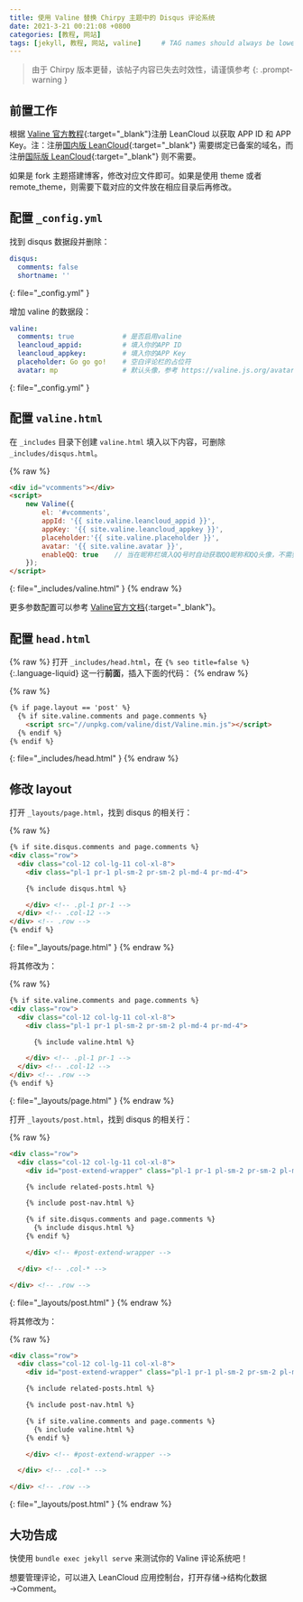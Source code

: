 ```yaml
---
title: 使用 Valine 替换 Chirpy 主题中的 Disqus 评论系统
date: 2021-3-21 00:21:08 +0800
categories: [教程, 网站]
tags: [jekyll, 教程, 网站, valine]     # TAG names should always be lowercase
---
```


> 由于 Chirpy 版本更替，该帖子内容已失去时效性，请谨慎参考
{: .prompt-warning }

## 前置工作

根据 [Valine 官方教程](https://valine.js.org/quickstart.html){:target="_blank"}注册 LeanCloud 以获取 APP ID 和 APP Key。注：注册[国内版 LeanCloud](https://leancloud.cn/){:target="_blank"} 需要绑定已备案的域名，而注册[国际版 LeanCloud](https://leancloud.app/){:target="_blank"} 则不需要。

如果是 fork 主题搭建博客，修改对应文件即可。如果是使用 theme 或者 remote_theme，则需要下载对应的文件放在相应目录后再修改。

## 配置 `_config.yml`

找到 disqus 数据段并删除：

```yml
disqus:
  comments: false
  shortname: ''
```
{: file="_config.yml" }

增加 valine 的数据段：

```yml
valine:
  comments: true            # 是否启用valine 
  leancloud_appid:          # 填入你的APP ID 
  leancloud_appkey:         # 填入你的APP Key 
  placeholder: Go go go!    # 空白评论栏的占位符 
  avatar: mp                # 默认头像，参考 https://valine.js.org/avatar.html 
```
{: file="_config.yml" }

## 配置 `valine.html`

在 `_includes` 目录下创建 `valine.html` 填入以下内容，可删除 `_includes/disqus.html`。

{% raw %}
```html
<div id="vcomments"></div>
<script>
    new Valine({
        el: '#vcomments',
        appId: '{{ site.valine.leancloud_appid }}',
        appKey: '{{ site.valine.leancloud_appkey }}',
        placeholder:'{{ site.valine.placeholder }}',
        avatar: '{{ site.valine.avatar }}',
        enableQQ: true    // 当在昵称栏填入QQ号时自动获取QQ昵称和QQ头像，不需要该功能请删除。
    });
</script>
```
{: file="_includes/valine.html" }
{% endraw %}

更多参数配置可以参考 [Valine官方文档](https://valine.js.org/configuration.html){:target="_blank"}。

## 配置 `head.html`

{% raw %}
打开 `_includes/head.html`，在 `{% seo title=false %}`{:.language-liquid} 这一行**前面**，插入下面的代码：
{% endraw %}

{% raw %}
```html
{% if page.layout == 'post' %}
  {% if site.valine.comments and page.comments %}
    <script src="//unpkg.com/valine/dist/Valine.min.js"></script>
  {% endif %}
{% endif %}
```
{: file="_includes/head.html" }
{% endraw %}

## 修改 layout

打开 `_layouts/page.html`，找到 disqus 的相关行：

{% raw %}
```html
{% if site.disqus.comments and page.comments %}
<div class="row">
  <div class="col-12 col-lg-11 col-xl-8">
    <div class="pl-1 pr-1 pl-sm-2 pr-sm-2 pl-md-4 pr-md-4">

    {% include disqus.html %}

    </div> <!-- .pl-1 pr-1 -->
  </div> <!-- .col-12 -->
</div> <!-- .row -->
{% endif %}
```
{: file="_layouts/page.html" }
{% endraw %}

将其修改为：

{% raw %}
```html
{% if site.valine.comments and page.comments %}
<div class="row">
  <div class="col-12 col-lg-11 col-xl-8">
    <div class="pl-1 pr-1 pl-sm-2 pr-sm-2 pl-md-4 pr-md-4">

      {% include valine.html %}

    </div> <!-- .pl-1 pr-1 -->
  </div> <!-- .col-12 -->
</div> <!-- .row -->
{% endif %}
```
{: file="_layouts/page.html" }
{% endraw %}

打开 `_layouts/post.html`，找到 disqus 的相关行：

{% raw %}
```html
<div class="row">
  <div class="col-12 col-lg-11 col-xl-8">
    <div id="post-extend-wrapper" class="pl-1 pr-1 pl-sm-2 pr-sm-2 pl-md-4 pr-md-4">

    {% include related-posts.html %}

    {% include post-nav.html %}

    {% if site.disqus.comments and page.comments %}
      {% include disqus.html %}
    {% endif %}

    </div> <!-- #post-extend-wrapper -->

  </div> <!-- .col-* -->

</div> <!-- .row -->
```
{: file="_layouts/post.html" }
{% endraw %}

将其修改为：

{% raw %}
```html
<div class="row">
  <div class="col-12 col-lg-11 col-xl-8">
    <div id="post-extend-wrapper" class="pl-1 pr-1 pl-sm-2 pr-sm-2 pl-md-4 pr-md-4">

    {% include related-posts.html %}

    {% include post-nav.html %}

    {% if site.valine.comments and page.comments %}
      {% include valine.html %}
    {% endif %}

    </div> <!-- #post-extend-wrapper -->

  </div> <!-- .col-* -->

</div> <!-- .row -->
```
{: file="_layouts/post.html" }
{% endraw %}

## 大功告成

快使用 `bundle exec jekyll serve` 来测试你的 Valine 评论系统吧！

想要管理评论，可以进入 LeanCloud 应用控制台，打开存储→结构化数据→Comment。
